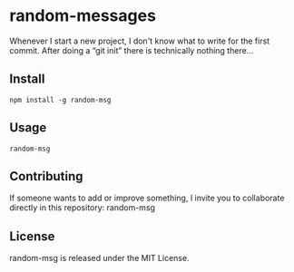 # random-messages
Whenever I start a new project, I don't know what to write for the first commit. After doing a “git init” there is technically nothing there...

## Install
```
npm install -g random-msg
```

## Usage
```
random-msg
```

## Contributing
If someone wants to add or improve something, I invite you to collaborate directly in this repository: random-msg

## License
random-msg is released under the MIT License.